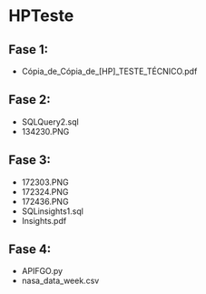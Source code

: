 # HPTeste

## Fase 1:
- Cópia_de_Cópia_de_[HP]_TESTE_TÉCNICO.pdf

## Fase 2:
- SQLQuery2.sql
- 134230.PNG

## Fase 3:
- 172303.PNG
- 172324.PNG
- 172436.PNG
- SQLinsights1.sql
- Insights.pdf

## Fase 4:
- APIFGO.py
- nasa_data_week.csv


